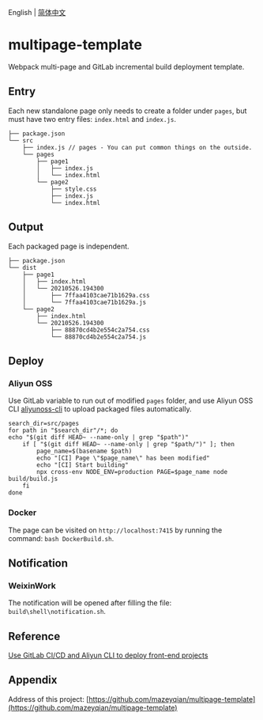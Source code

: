 English | [简体中文](./README_CN.md)

# multipage-template

Webpack multi-page and GitLab incremental build deployment template.

## Entry

Each new standalone page only needs to create a folder under `pages`, but must have two entry files: `index.html` and `index.js`.

```
├── package.json
└── src
    ├── index.js // pages - You can put common things on the outside.
    └── pages
        ├── page1
        │   ├── index.js
        │   └── index.html
        └── page2
            ├── style.css
            ├── index.js
            └── index.html
```

## Output

Each packaged page is independent.

```
├── package.json
└── dist
    ├── page1
    │   ├── index.html
    │   └── 20210526.194300
    │       ├── 7ffaa4103cae71b1629a.css
    │       └── 7ffaa4103cae71b1629a.js
    └── page2
        ├── index.html
        └── 20210526.194300
            ├── 88870cd4b2e554c2a754.css
            └── 88870cd4b2e554c2a754.js
```

## Deploy

### Aliyun OSS

Use GitLab variable to run out of modified `pages` folder, and use Aliyun OSS CLI [aliyunoss-cli](https://github.com/mazeyqian/aliyunoss-cli) to upload packaged files automatically.

```
search_dir=src/pages
for path in "$search_dir"/*; do
echo "$(git diff HEAD~ --name-only | grep "$path")"
    if [ "$(git diff HEAD~ --name-only | grep "$path/")" ]; then
        page_name=$(basename $path)
        echo "[CI] Page \"$page_name\" has been modified"
        echo "[CI] Start building"
        npx cross-env NODE_ENV=production PAGE=$page_name node build/build.js
    fi
done
```

### Docker

The page can be visited on `http://localhost:7415` by running the command: `bash DockerBuild.sh`.

## Notification

### WeixinWork

The notification will be opened after filling the file: `build\shell\notification.sh`.

## Reference

[Use GitLab CI/CD and Aliyun CLI to deploy front-end projects](https://blog.mazey.net/1695.html)

## Appendix

Address of this project: [https://github.com/mazeyqian/multipage-template](https://github.com/mazeyqian/multipage-template)
